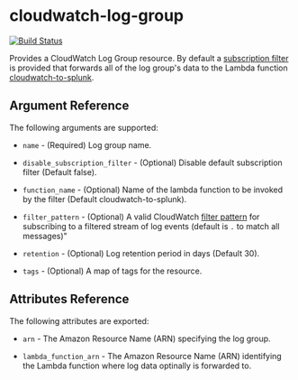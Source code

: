 # cloudwatch-log-group

[![Build Status](https://drone.techservices.illinois.edu/api/badges/techservicesillinois/terraform-aws-cloudwatch-log-group/status.svg)](https://drone.techservices.illinois.edu/techservicesillinois/terraform-aws-cloudwatch-log-group)

Provides a CloudWatch Log Group resource. By default a [subscription
filter](https://docs.aws.amazon.com/AmazonCloudWatch/latest/logs//Subscriptions.html)
is provided that forwards all of the log group's data to
the Lambda function
[cloudwatch-to-splunk](https://github.com/techservicesillinois/terraform-aws-cloudwatch-to-splunk).

Argument Reference
-----------------

The following arguments are supported:

* `name` - (Required) Log group name.

* `disable_subscription_filter` - (Optional) Disable default
subscription filter (Default false).

* `function_name` - (Optional) Name of the lambda function to be
invoked by the filter (Default cloudwatch-to-splunk).

* `filter_pattern` - (Optional) A valid CloudWatch
[filter pattern](https://docs.aws.amazon.com/AmazonCloudWatch/latest/logs//FilterAndPatternSyntax.html)
for subscribing to a filtered stream of log events (default is `.`
to match all messages)"

* `retention` - (Optional) Log retention period in days (Default 30).

* `tags` - (Optional) A map of tags for the resource.

Attributes Reference
--------------------

The following attributes are exported:

* `arn` - The Amazon Resource Name (ARN) specifying the log group.

* `lambda_function_arn` - The Amazon Resource Name (ARN) identifying
the Lambda function where log data optinally is forwarded to.
